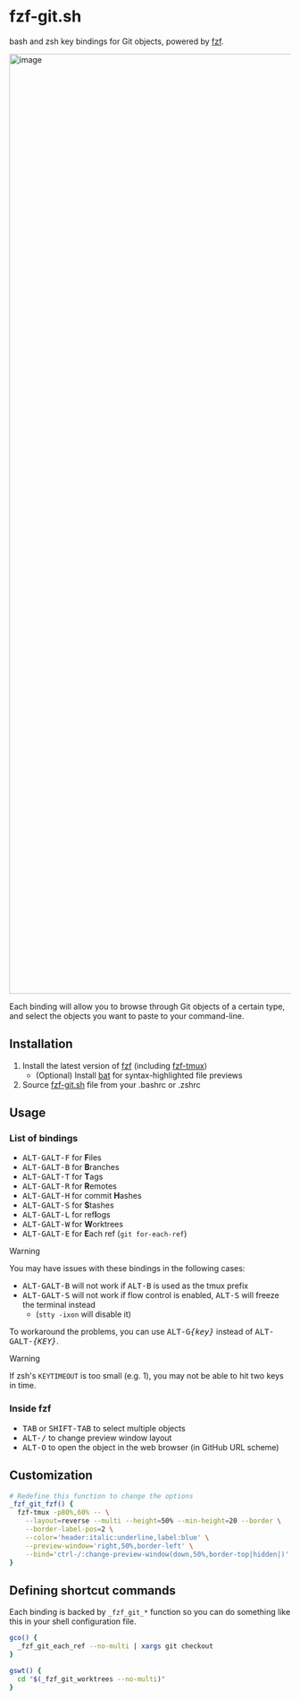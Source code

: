 fzf-git.sh
==========

bash and zsh key bindings for Git objects, powered by [fzf][fzf].

<img width="1680" alt="image" src="https://user-images.githubusercontent.com/700826/185568470-20d70937-eea4-4274-aec5-14dfe7ee2de6.png">

Each binding will allow you to browse through Git objects of a certain type,
and select the objects you want to paste to your command-line.

[fzf]: https://github.com/junegunn/fzf
[fzf-tmux]: https://github.com/junegunn/fzf/blob/master/bin/fzf-tmux

Installation
------------

1. Install the latest version of [fzf][fzf] (including [fzf-tmux][fzf-tmux])
    * (Optional) Install [bat](https://github.com/sharkdp/bat) for
      syntax-highlighted file previews
1. Source [fzf-git.sh](https://raw.githubusercontent.com/junegunn/fzf-git.sh/main/fzf-git.sh) file from your .bashrc or .zshrc

Usage
-----

### List of bindings

* <kbd>ALT-G</kbd><kbd>ALT-F</kbd> for **F**iles
* <kbd>ALT-G</kbd><kbd>ALT-B</kbd> for **B**ranches
* <kbd>ALT-G</kbd><kbd>ALT-T</kbd> for **T**ags
* <kbd>ALT-G</kbd><kbd>ALT-R</kbd> for **R**emotes
* <kbd>ALT-G</kbd><kbd>ALT-H</kbd> for commit **H**ashes
* <kbd>ALT-G</kbd><kbd>ALT-S</kbd> for **S**tashes
* <kbd>ALT-G</kbd><kbd>ALT-L</kbd> for ref**l**ogs
* <kbd>ALT-G</kbd><kbd>ALT-W</kbd> for **W**orktrees
* <kbd>ALT-G</kbd><kbd>ALT-E</kbd> for **E**ach ref (`git for-each-ref`)

> [!WARNING]
> You may have issues with these bindings in the following cases:
>
> * <kbd>ALT-G</kbd><kbd>ALT-B</kbd> will not work if
>   <kbd>ALT-B</kbd> is used as the tmux prefix
> * <kbd>ALT-G</kbd><kbd>ALT-S</kbd> will not work if flow control is enabled,
>   <kbd>ALT-S</kbd> will freeze the terminal instead
>     * (`stty -ixon` will disable it)
>
> To workaround the problems, you can use
> <kbd>ALT-G</kbd><kbd>*{key}*</kbd> instead of
> <kbd>ALT-G</kbd><kbd>ALT-*{KEY}*</kbd>.
>

> [!WARNING]
> If zsh's `KEYTIMEOUT` is too small (e.g. 1), you may not be able
> to hit two keys in time.

### Inside fzf

* <kbd>TAB</kbd> or <kbd>SHIFT-TAB</kbd> to select multiple objects
* <kbd>ALT-/</kbd> to change preview window layout
* <kbd>ALT-O</kbd> to open the object in the web browser (in GitHub URL scheme)

Customization
-------------

```sh
# Redefine this function to change the options
_fzf_git_fzf() {
  fzf-tmux -p80%,60% -- \
    --layout=reverse --multi --height=50% --min-height=20 --border \
    --border-label-pos=2 \
    --color='header:italic:underline,label:blue' \
    --preview-window='right,50%,border-left' \
    --bind='ctrl-/:change-preview-window(down,50%,border-top|hidden|)' "$@"
}
```

Defining shortcut commands
--------------------------

Each binding is backed by `_fzf_git_*` function so you can do something like
this in your shell configuration file.

```sh
gco() {
  _fzf_git_each_ref --no-multi | xargs git checkout
}

gswt() {
  cd "$(_fzf_git_worktrees --no-multi)"
}
```
